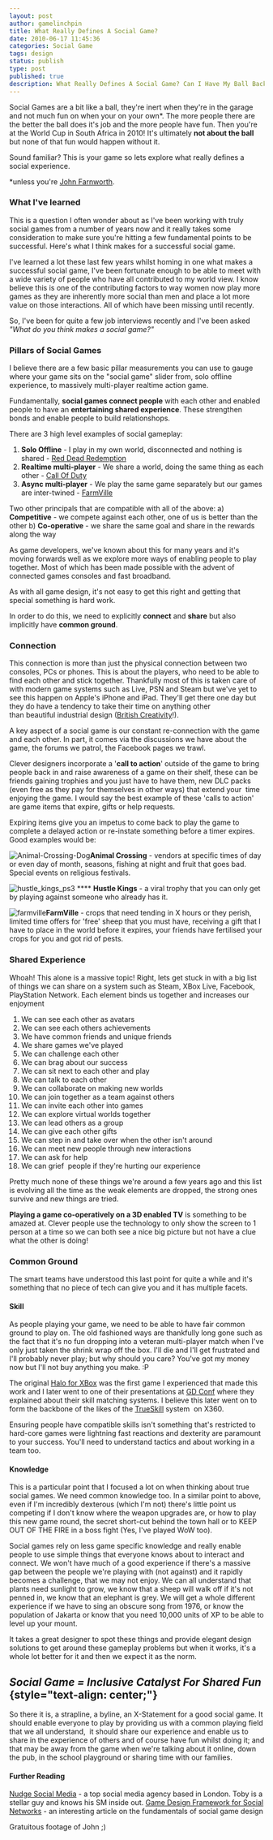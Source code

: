 ```yaml
---
layout: post
author: gamelinchpin
title: What Really Defines A Social Game?
date: 2010-06-17 11:45:36
categories: Social Game
tags: design
status: publish
type: post
published: true
description: What Really Defines A Social Game? Can I Have My Ball Back?
---
```

Social Games are a bit like a ball, they're inert when they're in the
garage and not much fun on when your on your own\*. The more people
there are the better the ball does it's job and the more people have
fun. Then you're at the World Cup in South Africa in 2010! It's
ultimately **not about the ball** but none of that fun would happen
without it.

Sound familiar? This is your game so lets explore what really defines a
social experience.

\*unless you're [John Farnworth](http://www.johnfarnworth.com/).

### What I've learned

This is a question I often wonder about as I've been working with truly
social games from a number of years now and it really takes some
consideration to make sure you're hitting a few fundamental points to be
successful. Here's what I think makes for a successful social game.

I've learned a lot these last few years whilst homing in one what makes
a successful social game, I've been fortunate enough to be able to meet
with a wide variety of people who have all contributed to my world view.
I know believe this is one of the contributing factors to way women now
play more games as they are inherently more social than men and place a
lot more value on those interactions. All of which have been missing
until recently.

So, I've been for quite a few job interviews recently and I've been
asked *"What do you think makes a social game?"*

### Pillars of Social Games

I believe there are a few basic pillar measurements you can use to gauge
where your game sits on the "social game" slider from, solo offline
experience, to massively multi-player realtime action game.

Fundamentally, **social games connect people** with each other and
enabled people to have an **entertaining shared experience**. These
strengthen bonds and enable people to build relationshops.

There are 3 high level examples of social gameplay:
 1) **Solo Offline** - I play in my own world, disconnected and nothing
is shared - [Red Dead
Redemption](http://www.amazon.co.uk/gp/product/B002OHDET6?ie=UTF8&tag=gamedevelcons-21&linkCode=as2&camp=1634&creative=19450&creativeASIN=B002OHDET6)
 2) **Realtime multi-player** - We share a world, doing the same thing
as each other - [Call Of
Duty]("http://www.amazon.co.uk/gp/redirect.html?ie=UTF8&location=http%3A%2F%2Fwww.amazon.co.uk%2Fs%3Fie%3DUTF8%26ref_%3Damb%5Flink%5F156944707%5F3%26rh%3Dn%253A300703%252Ck%253AB0036ORNUW%257CB0036ORNUC%257CB0036ORNUM&tag=gamedevelcons-21&linkCode=ur2&camp=1634&creative=19450")
 3) **Async multi-player** - We play the same game separately but our
games are inter-twined - [FarmVille](http://www.farmville.com/)

Two other principals that are compatible with all of the above:
 a) **Competitive** - we compete against each other, one of us is better
than the other
 b) **Co-operative** - we share the same goal and share in the rewards
along the way

As game developers, we've known about this for many years and it's
moving forwards well as we explore more ways of enabling people to play
together. Most of which has been made possible with the advent of
connected games consoles and fast broadband.

As with all game design, it's not easy to get this right and getting
that special something is hard work.

In order to do this, we need to explicitly **connect** and **share** but
also implicitly have **common ground**.

### Connection

This connection is more than just the physical connection between two
consoles, PCs or phones. This is about the players, who need to be able
to find each other and stick together. Thankfully most of this is taken
care of with modern game systems such as Live, PSN and Steam but we've
yet to see this happen on Apple's iPhone and iPad. They'll get there one
day but they do have a tendency to take their time on anything other
than beautiful industrial design ([British
Creativity](http://en.wikipedia.org/wiki/Jonathan_Ive "Jonathan Ive")!).

A key aspect of a social game is our constant re-connection with the
game and each other. In part, it comes via the discussions we have about
the game, the forums we patrol, the Facebook pages we trawl.

Clever designers incorporate a '**call to action**' outside of the game
to bring people back in and raise awareness of a game on their shelf,
these can be friends gaining trophies and you just have to have them,
new DLC packs (even free as they pay for themselves in other ways) that
extend your  time enjoying the game. I would say the best example of
these 'calls to action' are game items that expire, gifts or help
requests.

Expiring items give you an impetus to come back to play the game to
complete a delayed action or re-instate something before a timer
expires. Good examples would
be:

<div>

![](assets/Animal-Crossing-Dog.jpg "Animal-Crossing-Dog")**Animal
Crossing** - vendors at specific times of day or even day of month,
seasons, fishing at night and fruit that goes bad. Special events on
religious festivals.

</div>

<div>

![](assets/hustle_kings_ps3.jpg "hustle_kings_ps3") ****
 **Hustle Kings** - a viral trophy that you can only get by playing
against someone who already has it.

</div>

<div>

![](assets/farmville1.jpg "farmville")**FarmVille** - crops that need
tending in X hours or they perish, limited time offers for 'free' sheep
that you must have, receiving a gift that I have to place in the world
before it expires, your friends have fertilised your crops for you and
got rid of pests.

</div>

### Shared Experience

Whoah! This alone is a massive topic! Right, lets get stuck in with a
big list of things we can share on a system such as Steam, XBox Live,
Facebook, PlayStation Network. Each element binds us together and
increases our enjoyment

1.  We can see each other as avatars
2.  We can see each others achievements
3.  We have common friends and unique friends
4.  We share games we've played
5.  We can challenge each other
6.  We can brag about our success
7.  We can sit next to each other and play
8.  We can talk to each other
9.  We can collaborate on making new worlds
10. We can join together as a team against others
11. We can invite each other into games
12. We can explore virtual worlds together
13. We can lead others as a group
14. We can give each other gifts
15. We can step in and take over when the other isn't around
16. We can meet new people through new interactions
17. We can ask for help
18. We can grief  people if they're hurting our experience

Pretty much none of these things we're around a few years ago and this
list is evolving all the time as the weak elements are dropped, the
strong ones survive and new things are tried.

**Playing a game co-operatively on a 3D enabled TV** is something to be
amazed at. Clever people use the technology to only show the screen to 1
person at a time so we can both see a nice big picture but not have a
clue what the other is doing!

### Common Ground

The smart teams have understood this last point for quite a while and
it's something that no piece of tech can give you and it has multiple
facets.

#### Skill

As people playing your game, we need to be able to have fair common
ground to play on. The old fashioned ways are thankfully long gone such
as the fact that it's no fun dropping into a veteran multi-player match
when I've only just taken the shrink wrap off the box. I'll die and I'll
get frustrated and I'll probably never play; but why should you care?
You've got my money now but I'll not buy anything you make. :P

The original [Halo for XBox](http://halo.xbox.com) was the first game I experienced that made this work and I later went to one of their presentations at [GD Conf](http://www.gdconf.com) where they explained about their skill matching systems. I believe this later went on to form the backbone of the likes of the
[TrueSkill](http://www.xbox.com/NR/exeres/73F94A4E-A8E2-4C94-8083-8044CDAAFC76.htm) system  on X360.

Ensuring people have compatible skills isn't something that's restricted
to hard-core games were lightning fast reactions and dexterity are
paramount to your success. You'll need to understand tactics and about
working in a team too.

#### Knowledge

This is a particular point that I focused a lot on when thinking about
true social games. We need common knowledge too. In a similar point to
above, even if I'm incredibly dexterous (which I'm not) there's little
point us competing if I don't know where the weapon upgrades are, or how
to play this new game round, the secret short-cut behind the town hall
or to KEEP OUT OF THE FIRE in a boss fight (Yes, I've played WoW too).

Social games rely on less game specific knowledge and really enable
people to use simple things that everyone knows about to interact and
connect. We won't have much of a good experience if there's a massive
gap between the people we're playing with (not against) and it rapidly
becomes a challenge, that we may not enjoy. We can all understand that
plants need sunlight to grow, we know that a sheep will walk off if it's
not penned in, we know that an elephant is grey. We will get a whole
different experience if we have to sing an obscure song from 1976, or
know the population of Jakarta or know that you need 10,000 units of XP
to be able to level up your mount.

It takes a great designer to spot these things and provide elegant
design solutions to get around these gameplay problems but when it
works, it's a whole lot better for it and then we expect it as the norm.

*Social Game = Inclusive Catalyst For Shared Fun* {style="text-align: center;"}
-------------------------------------------------

So there it is, a strapline, a byline, an X-Statement for a good social
game. It should enable everyone to play by providing us with a common
playing field that we all understand,  it should share our experience
and enable us to share in the experience of others and of course have
fun whilst doing it; and that may be away from the game when we're
talking about it online, down the pub, in the school playground or
sharing time with our families.

#### Further Reading

[Nudge Social Media](http://www.nudgesocialmedia.com/) - a top social media agency based in London. Toby is a stellar guy and knows his SM inside out.
 [Game Design Framework for Social
Networks](http://playgen.com/game-design-for-social-networks/) - an interesting article on the fundamentals of social game design

Gratuitous footage of John ;)

